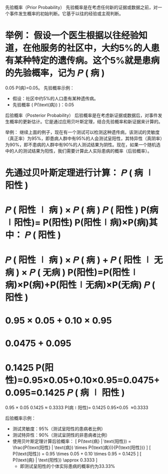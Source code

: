 先验概率（Prior Probability）
先验概率是在考虑任何新的证据或数据之前，对一个事件发生概率的初始判断。它基于以往的经验或主观判断。

举例： 假设一个医生根据以往经验知道，在他服务的社区中，大约5%的人患有某种特定的遗传病。这个5%就是患病的先验概率，记为 
𝑃
(
病
)
=
0.05
P(病)=0.05。
先验概率示例：

- 假设：社区中约5%的人口患有某种遗传病。
- 先验概率 \( P(\text{病}) \)：0.05

后验概率（Posterior Probability）
后验概率是在考虑新证据或数据后，对事件发生概率的更新估计。它是通过应用贝叶斯定理，结合先验概率和新证据来计算的。

举例： 继续上面的例子，现在有一个测试可以检测这种遗传病，该测试的灵敏度（真正率）为95%，即患病人群中有95%的人会测试呈阳性，其特异性（真阴率）为90%，即不患病的人群中有90%的人测试结果为阴性。现在，如果一个随机选中的人的测试结果为阳性，我们需要计算此人实际患病的概率（后验概率）。

先通过贝叶斯定理进行计算： 
𝑃
(
病
∣
阳性
)
=
𝑃
(
阳性
∣
病
)
×
𝑃
(
病
)
𝑃
(
阳性
)
P(病∣阳性)= 
P(阳性)
P(阳性∣病)×P(病)
​
  其中： 
𝑃
(
阳性
)
=
𝑃
(
阳性
∣
病
)
×
𝑃
(
病
)
+
𝑃
(
阳性
∣
无病
)
×
𝑃
(
无病
)
P(阳性)=P(阳性∣病)×P(病)+P(阳性∣无病)×P(无病) 
𝑃
(
阳性
)
=
0.95
×
0.05
+
0.10
×
0.95
=
0.0475
+
0.095
=
0.1425
P(阳性)=0.95×0.05+0.10×0.95=0.0475+0.095=0.1425 
𝑃
(
病
∣
阳性
)
=
0.95
×
0.05
0.1425
≈
0.3333
P(病∣阳性)= 
0.1425
0.95×0.05
​
 ≈0.3333


 后验概率示例：

- 测试灵敏度：95%（测试呈阳性的患病者比例）
- 测试特异性：90%（测试呈阴性的非患病者比例）
- 使用贝叶斯定理计算后验概率：
  \[ P(\text{病} | \text{阳性}) = \frac{P(\text{阳性} | \text{病}) \times P(\text{病})}{P(\text{阳性})} \]
  \[ P(\text{阳性}) = 0.95 \times 0.05 + 0.10 \times 0.95 = 0.1425 \]
  \[ P(\text{病} | \text{阳性}) \approx 0.3333 \]
  - 即测试呈阳性的个体实际患病的概率约为33.33%
